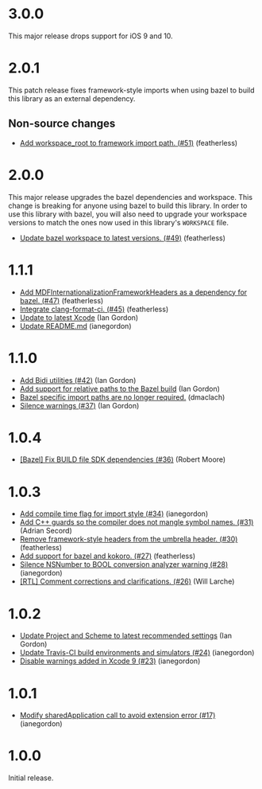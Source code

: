 # 3.0.0

This major release drops support for iOS 9 and 10.

# 2.0.1

This patch release fixes framework-style imports when using bazel to build this library as an
external dependency.

## Non-source changes

* [Add workspace_root to framework import path. (#51)](https://github.com/material-foundation/material-internationalization-ios/commit/25a16214c9ca8ecfbb89f4168f7967c3a0549921) (featherless)

# 2.0.0

This major release upgrades the bazel dependencies and workspace. This change is breaking for anyone
using bazel to build this library. In order to use this library with bazel, you will also need to
upgrade your workspace versions to match the ones now used in this library's `WORKSPACE` file.

* [Update bazel workspace to latest versions. (#49)](https://github.com/material-foundation/material-internationalization-ios/commit/2ff10388f4a61c16a856092cdfba709ddbcdd2eb) (featherless)

# 1.1.1

* [Add MDFInternationalizationFrameworkHeaders as a dependency for bazel. (#47)](https://github.com/material-foundation/material-internationalization-ios/commit/580082c633f1e1146fd0634f02dcf39270c5375a) (featherless)
* [Integrate clang-format-ci. (#45)](https://github.com/material-foundation/material-internationalization-ios/commit/3ec6a305948a1bdac426e10811afbec691065341) (featherless)
* [Update to latest Xcode](https://github.com/material-foundation/material-internationalization-ios/commit/eb2107d3208f045d6464115f3cb5453d06a9c243) (Ian Gordon)
* [Update README.md](https://github.com/material-foundation/material-internationalization-ios/commit/39955811b952cc7a2f37201faeb38eeb3a239636) (ianegordon)

# 1.1.0

* [Add Bidi utilities (#42)](https://github.com/material-foundation/material-internationalization-ios/pull/42) (Ian Gordon)
* [Add support for relative paths to the Bazel build](https://github.com/material-foundation/material-internationalization-ios/pull/41) (Ian Gordon)
* [Bazel specific import paths are no longer required.](https://github.com/material-foundation/material-internationalization-ios/pull/38) (dmaclach)
* [Silence warnings (#37)](https://github.com/material-foundation/material-internationalization-ios/pull/37) (Ian Gordon)

# 1.0.4

* [[Bazel] Fix BUILD file SDK dependencies (#36)](https://github.com/material-components/material-components-ios/commit/298b51d3523a346a404e7e8c8bda14e27ed65226) (Robert Moore)

# 1.0.3

* [Add compile time flag for import style (#34)](https://github.com/material-foundation/material-internationalization-ios/88af44b587cb03408a827b97aa82234f6a7abc23) (ianegordon)
* [Add C++ guards so the compiler does not mangle symbol names. (#31)](https://github.com/material-foundation/material-internationalization-ios/5060976bcf45947d1176f8e060d13d4447b60a10) (Adrian Secord)
* [Remove framework-style headers from the umbrella header. (#30)](https://github.com/material-foundation/material-internationalization-ios/fef1a31313a4a8aa0234cce416e1615c7054cf9d) (featherless)
* [Add support for bazel and kokoro. (#27)](https://github.com/material-foundation/material-internationalization-ios/42a9bdf739a8de112fbcf8d395640f3477306fae) (featherless)
* [Silence NSNumber to BOOL conversion analyzer warning (#28)](https://github.com/material-foundation/material-internationalization-ios/5630a566396477ce6df5fd48b885aefdf40826d6) (ianegordon)
* [[RTL] Comment corrections and clarifications. (#26)](https://github.com/material-foundation/material-internationalization-ios/b6d5bfb53cac16de15c75d6571da5e15cdea4884) (Will Larche)

# 1.0.2

* [Update Project and Scheme to latest recommended settings](https://github.com/material-foundation/material-internationalization-ios/8a0317501403463fab8c1d541eddf0f649df2fc6) (Ian Gordon)
* [Update Travis-CI build environments and simulators (#24)](https://github.com/material-foundation/material-internationalization-ios/25521a9733fea64a2c9cde737d1037d2ec5eee74) (ianegordon)
* [Disable warnings added in Xcode 9 (#23)](https://github.com/material-foundation/material-internationalization-ios/6909be2fcde579116d7e454ae308dac777b740bb) (ianegordon)

# 1.0.1

* [Modify sharedApplication call to avoid extension error (#17)](https://github.com/material-foundation/material-internationalization-ios/commit/902e392e78c11e8ae5169135dd7a0077bcf37d48) (ianegordon)

# 1.0.0

Initial release.

